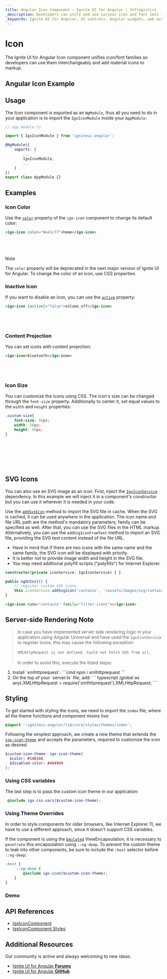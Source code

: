 ```yaml
---
title: Angular Icon Component – Ignite UI for Angular | Infragistics
_description: Developers can unify and use various icon and font sets interchangeably with custom colors and more with Ignite UI for Angular Icon component. 
_keywords: Ignite UI for Angular, UI controls, Angular widgets, web widgets, UI widgets, Angular, Native Angular Components Suite, Native Angular Controls, Native Angular Components Library, Angular Icon components, Angular Icon controls
---
```


# Icon
<p class="highlight">The Ignite UI for Angular Icon component unifies icon/font families so developers can use them interchangeably and add material icons to markup.</p>

## Angular Icon Example


<code-view style="height: 75px" 
           data-demos-base-url="{environment:demosBaseUrl}" 
           iframe-src="{environment:demosBaseUrl}/data-display/icon-sample-1" alt="Angular Icon Example">
</code-view>


<div class="divider--half"></div>

## Usage

The Icon component is exported as an `NgModule`, thus all you need to do in your application is to import the `IgxIconModule` inside your `AppModule`:

```typescript
// app.module.ts

import { IgxIconModule } from 'igniteui-angular';

@NgModule({
    imports: [
        ...
        IgxIconModule,
        ...
    ]
})
export class AppModule {}
```
## Examples

### Icon Color

Use the [`color`]({environment:angularApiUrl}/classes/igxiconcomponent.html#iconcolor) property of the `igx-icon` component to change its default color:

```html
<igx-icon color="#e41c77">home</igx-icon>
```
<div class="sample-container loading" style="height: 40px">
    <iframe id="icon-sample-3-iframe" seamless width="100%" height="100%" frameborder="0" data-src="{environment:demosBaseUrl}/data-display/icon-sample-3" class="lazyload">
</iframe></div>

>[!NOTE]
> The `color` property will be deprecated in the next major version of Ignite UI for Angular. To change the color of an icon, use CSS properties.

### Inactive Icon

If you want to disable an icon, you can use the [`active`]({environment:angularApiUrl}/classes/igxiconcomponent.html#active) property:

```html
<igx-icon [active]="false">volume_off</igx-icon>
```
<div class="sample-container loading" style="height: 40px">
    <iframe id="icon-sample-4-iframe" seamless width="100%" height="100%" frameborder="0" data-src="{environment:demosBaseUrl}/data-display/icon-sample-4" class="lazyload">
</iframe></div>

### Content Projection

You can set icons with content projection:

```html
<igx-icon>bluetooth</igx-icon>
```

<div class="sample-container loading" style="height: 40px">
    <iframe id="icon-sample-5-iframe" seamless width="100%" height="100%" frameborder="0" data-src="{environment:demosBaseUrl}/data-display/icon-sample-5" class="lazyload">
</iframe></div>

### Icon Size

You can customize the icons using CSS. The icon's size can be changed through the `font-size` property. Additionally to center it, set equal values to the `width` and `height` properties:

```scss
.custom-size{
    font-size: 56px;
    width: 56px;
    height: 56px;
}
```
<div class="sample-container loading" style="height: 80px">
    <iframe id="icon-sample-2-iframe" seamless width="100%" height="100%" frameborder="0" data-src="{environment:demosBaseUrl}/data-display/icon-sample-2" class="lazyload">
</iframe></div>

## SVG Icons

You can also use an SVG image as an icon. First, inject the [`IgxIconService`]({environment:angularApiUrl}/classes/igxiconservice.html) dependency. In this example we will inject it in a component's constructor but you can use it wherever it is needed in your code. 

Use the [`addSvgIcon`]({environment:angularApiUrl}/classes/igxiconservice.html#addsvgicon) method to import the SVG file in cache. When the SVG is cached, it can be used anywhere in the application. The icon name and file URL path are the method's mandatory parameters; family can be specified as well. After that, you can use the SVG files in the HTML markup. Alternatively, you can use the `addSvgIconFromText` method to import an SVG file, providing the SVG text content instead of the file URL.

* Have in mind that if there are two icons with the same name and the same family, the SVG icon will be displayed with priority.
* It is better not to provide image width and height in the SVG file.
* You may need additional polyfill scripts ("polyfills") for Internet Explorer.

```typescript
constructor(private iconService: IgxIconService) { }

public ngOnInit() {
    // register custom SVG icons
    this.iconService.addSvgIcon('contains', '/assets/images/svg/contains.svg', 'filter-icons');
}
```

```html
<igx-icon name="contains" family="filter-icons"></igx-icon>
```


<code-view style="height: 70px" 
           data-demos-base-url="{environment:demosBaseUrl}" 
           iframe-src="{environment:demosBaseUrl}/data-display/svg-icon-sample" >
</code-view>


## Server-side Rendering Note

> In case you have implemented server side rendering logic in your application using Angular Universal and have used the `IgxIconService` to register icons, this may cause the following exception:
<br/><br/>
`XMLHttpRequest is not defined. Could not fetch SVG from url.`
<br/><br/>
In order to avoid this, execute the listed steps:
<ol>
<li>
Install `xmlhttprequest`:
```cmd
npm i xmlhttprequest
```
</li>
<li>
On the top of your `server.ts` file, add: 
``` typescript
(global as any).XMLHttpRequest = require('xmlhttprequest').XMLHttpRequest;
```
</li>
</ol>

## Styling

To get started with styling the icons, we need to import the `index` file, where all the theme functions and component mixins live:

```scss
@import '~igniteui-angular/lib/core/styles/themes/index';
``` 

Following the simplest approach, we create a new theme that extends the [`igx-icon-theme`]({environment:sassApiUrl}/index.html#function-igx-icon-theme) and accepts the parameters, required to customize the icon as desired. 

```scss
$custom-icon-theme: igx-icon-theme(
  $color: #1481b8,
  $disabled-color: #494949
);
```   

### Using CSS variables 

The last step is to pass the custom icon theme in our application: 

```scss
 @include igx-css-vars($custom-icon-theme);
```

### Using Theme Overrides

In order to style components for older browsers, like Internet Explorer 11, we have to use a different approach, since it doesn't support CSS variables. 

If the component is using the [`Emulated`](themes/sass/component-themes.md#view-encapsulation) ViewEncapsulation, it is necessary to `penetrate` this encapsulation using `::ng-deep`. To prevent the custom theme to leak into other components, be sure to include the `:host` selector before `::ng-deep`:

```scss
:host {
     ::ng-deep {
        @include igx-icon($custom-icon-theme);
    }
}
```

### Demo

<code-view style="height:75px" 
           data-demos-base-url="{environment:demosBaseUrl}" 
           iframe-src="{environment:demosBaseUrl}/data-display/icon-styling" alt="Angular Icon Example">
</code-view>



## API References
<div class="divider--half"></div>

* [IgxIconComponent]({environment:angularApiUrl}/classes/igxiconcomponent.html)
* [IgxIconComponent Styles]({environment:sassApiUrl}/index.html#function-igx-icon-theme)

## Additional Resources
<div class="divider--half"></div>

Our community is active and always welcoming to new ideas.

* [Ignite UI for Angular **Forums**](https://www.infragistics.com/community/forums/f/ignite-ui-for-angular)
* [Ignite UI for Angular **GitHub**](https://github.com/IgniteUI/igniteui-angular)
